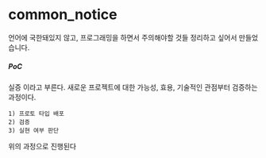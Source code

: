 # common_notice

언어에 국한돼있지 않고, 프로그래밍을 하면서 주의해야할 것들 정리하고 싶어서 만들었습니다.


##### PoC

실증 이라고 부른다. 새로운 프로젝트에 대한 가능성, 효용, 기술적인 관점부터 검증하는 과정이다.

    1) 프로토 타입 배포
    2) 검증
    3) 실현 여부 판단
    
위의 과정으로 진행된다
